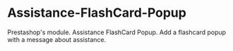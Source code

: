 # Assistance-FlashCard-Popup
Prestashop's module. Assistance FlashCard Popup. Add a flashcard popup with a message about assistance. 
